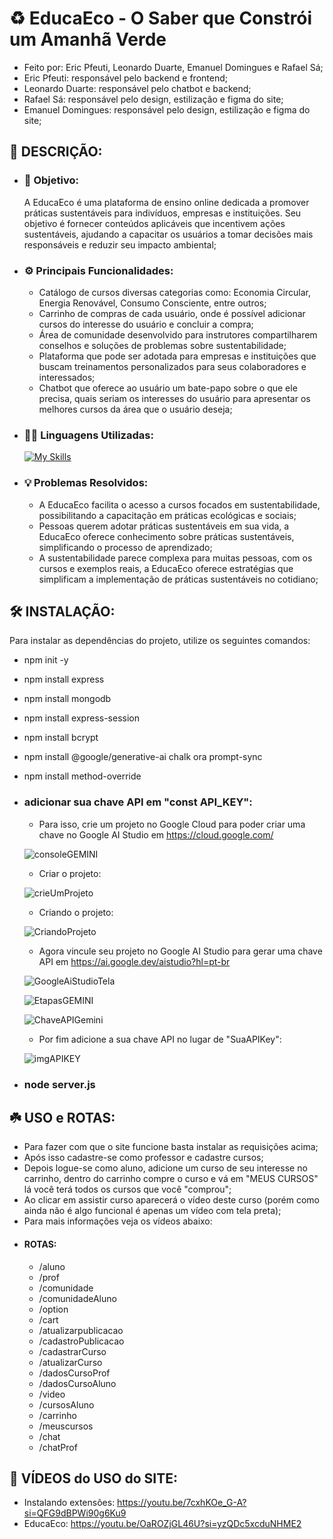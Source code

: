 # ♻️ EducaEco - O Saber que Constrói um Amanhã Verde
- Feito por: Eric Pfeuti, Leonardo Duarte, Emanuel Domingues e Rafael Sá;
- Eric Pfeuti: responsável pelo backend e frontend;
- Leonardo Duarte: responsável pelo chatbot e backend;
- Rafael Sá: responsável pelo design, estilização e figma do site;
- Emanuel Domingues: responsável pelo design, estilização e figma do site;

## 📝 DESCRIÇÃO:

- ### 🎯 Objetivo:
  A EducaEco é uma plataforma de ensino online dedicada a promover práticas sustentáveis para indivíduos, empresas e instituições. Seu objetivo é fornecer conteúdos aplicáveis que incentivem ações sustentáveis, ajudando a capacitar os usuários a tomar decisões mais responsáveis e reduzir seu impacto ambiental;
- ### ⚙️ Principais Funcionalidades:
  - Catálogo de cursos diversas categorias como: Economia Circular, Energia Renovável, Consumo Consciente, entre outros;
  - Carrinho de compras de cada usuário, onde é possível adicionar cursos do interesse do usuário e concluir a compra;
  - Área de comunidade desenvolvido para instrutores compartilharem conselhos e soluções de problemas sobre sustentabilidade;
  - Plataforma que pode ser adotada para empresas e instituições que buscam treinamentos personalizados para seus colaboradores e interessados;
  - Chatbot que oferece ao usuário um bate-papo sobre o que ele precisa, quais seriam os interesses do usuário para apresentar os melhores cursos da área que o usuário deseja;
- ### 👨‍💻 Linguagens Utilizadas:
  [![My Skills](https://skillicons.dev/icons?i=js,nodejs,html,css,mongo,bots)](https://skillicons.dev)
- ### 💡 Problemas Resolvidos:
  - A EducaEco facilita o acesso a cursos focados em sustentabilidade, possibilitando a capacitação em práticas ecológicas e sociais;
  - Pessoas querem adotar práticas sustentáveis em sua vida, a EducaEco oferece conhecimento sobre práticas sustentáveis, simplificando o processo de aprendizado;
  - A sustentabilidade parece complexa para muitas pessoas, com os cursos e exemplos reais, a EducaEco oferece estratégias que simplificam a implementação de práticas sustentáveis no cotidiano;

## 🛠️ INSTALAÇÃO:
  Para instalar as dependências do projeto, utilize os seguintes comandos:
  - npm init -y
  - npm install express
  - npm install mongodb
  - npm install express-session
  - npm install bcrypt
  - npm install @google/generative-ai chalk ora prompt-sync
  - npm install method-override

  - ### adicionar sua chave API em "const API_KEY":
    - Para isso, crie um projeto no Google Cloud para poder criar uma chave no Google AI Studio em https://cloud.google.com/
   
    ![consoleGEMINI](https://github.com/user-attachments/assets/351a5dd3-0aa7-4919-b467-0194a5e59a54)

    - Criar o projeto:
   
    ![crieUmProjeto](https://github.com/user-attachments/assets/e3bed1e1-90ba-4c22-9b61-32d3da3d2e40)

    - Criando o projeto:
   
    ![CriandoProjeto](https://github.com/user-attachments/assets/5f3f822a-e1d3-42cf-95dd-7c20828974b8)

    - Agora vincule seu projeto no Google AI Studio para gerar uma chave API em https://ai.google.dev/aistudio?hl=pt-br
   
    ![GoogleAiStudioTela](https://github.com/user-attachments/assets/46b37568-396c-4feb-a775-017d7092d5d8)

    ![EtapasGEMINI](https://github.com/user-attachments/assets/13407ef7-5d72-49d9-9828-73768241b9c5)

    ![ChaveAPIGemini](https://github.com/user-attachments/assets/37d71d64-5a82-4917-ab00-a0b8774c391c)

    - Por fim adicione a sua chave API no lugar de "SuaAPIKey":

    ![imgAPIKEY](https://github.com/user-attachments/assets/a9ede9d5-defa-41a6-9718-cbddedf31c79)
  
  - ### node server.js


## ☘️ USO e ROTAS:
  - Para fazer com que o site funcione basta instalar as requisições acima;
  - Após isso cadastre-se como professor e cadastre cursos;
  - Depois logue-se como aluno, adicione um curso de seu interesse no carrinho, dentro do carrinho compre o curso e vá em "MEUS CURSOS" lá você terá todos os cursos que você "comprou";
  - Ao clicar em assistir curso aparecerá o vídeo deste curso (porém como ainda não é algo funcional é apenas um vídeo com tela preta);
  - Para mais informações veja os vídeos abaixo:
  - #### ROTAS:
    - /aluno
    - /prof
    - /comunidade
    - /comunidadeAluno
    - /option
    - /cart
    - /atualizarpublicacao
    - /cadastroPublicacao
    - /cadastrarCurso
    - /atualizarCurso
    - /dadosCursoProf
    - /dadosCursoAluno
    - /video
    - /cursosAluno
    - /carrinho
    - /meuscursos
    - /chat
    - /chatProf

## 🎥 VÍDEOS do USO do SITE:
  - Instalando extensões: https://youtu.be/7cxhKOe_G-A?si=QFG9dBPWi90g6Ku9
  - EducaEco: https://youtu.be/OaROZjGL46U?si=yzQDc5xcduNHME2
